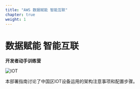 ```yaml
---
title: "AWS 数据赋能 智能互联"
chapter: true
weight: 1
---
```


<div style="text-align: center"><h2></h2></div>

# 数据赋能 智能互联

**开发者动手训练营**

![IOT](images/iot-cover.png)

本部署指南讨论了中国区IOT设备运用的架构注意事项和配置步骤。 
